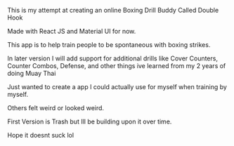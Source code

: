 This is my attempt at creating an online Boxing Drill Buddy Called Double Hook

Made with React JS and Material UI for now.

This app is to help train people to be spontaneous with boxing strikes.

In later version I will add support for additional drills like Cover Counters, Counter Combos, Defense, and other things ive learned from my 2 years of doing Muay Thai

Just wanted to create a app I could actually use for myself when training by myself.

Others felt weird or looked weird.

First Version is Trash but Ill be building upon it over time.

Hope it doesnt suck lol
